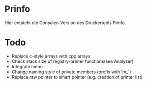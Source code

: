 # Prinfo
Hier entsteht die Consolen-Version des Druckertools Prinfo.

# Todo
* Replace c-style arrays with cpp arrays
* Check stack size of registry-printer functions(see Analyzer)
* Integrate menu
* Change naming style of private members (prefix with 'm_')
* Replace raw pointer to smart pointer (e.g. creation of printer list)